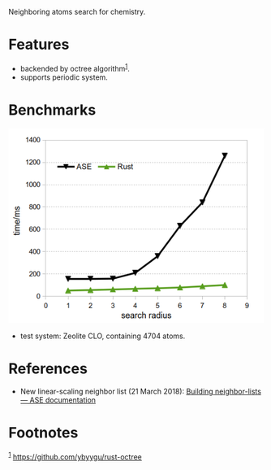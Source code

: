 Neighboring atoms search for chemistry.


# Features

-   backended by octree algorithm<sup><a id="fnr.1" class="footref" href="#fn.1">1</a></sup>.
-   supports periodic system.


# Benchmarks

![img](data/18/e98475-1852-4bd7-b282-d76991eb42e6/ase-nl.png)

-   test system: Zeolite CLO, containing 4704 atoms.


# References

-   New linear-scaling neighbor list (21 March 2018): [Building neighbor-lists — ASE documentation](https://wiki.fysik.dtu.dk/ase/ase/neighborlist.html)


# Footnotes

<sup><a id="fn.1" href="#fnr.1">1</a></sup> <https://github.com/ybyygu/rust-octree>

